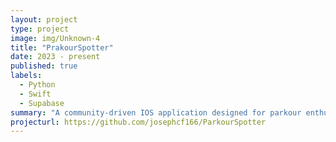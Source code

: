```yaml
---
layout: project
type: project
image: img/Unknown-4
title: "PrakourSpotter"
date: 2023 - present
published: true
labels:
  - Python
  - Swift
  - Supabase
summary: "A community-driven IOS application designed for parkour enthusiasts to discover and review parkour spots, involving a pathfinder algorithm to suggest optimal routes for workouts."
projecturl: https://github.com/josephcf166/ParkourSpotter
---
```

